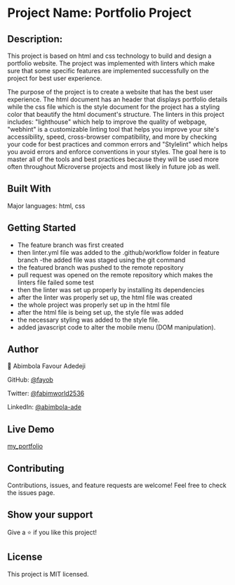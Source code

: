 # Project Name: Portfolio Project

## Description:

This project is based on html and css technology to build and design a portfolio website. The project was implemented with linters which make sure that some specific features are implemented successfully on the project for best user experience.

The purpose of the project is to create a website that has the best user experience. The html document has an header that displays portfolio details while the css file which is the style document for the project has a styling color that beautify the html document's structure. The linters in this project includes:
"lighthouse" which help to improve the quality of webpage,
"webhint" is a customizable linting tool that helps you improve your site's accessibility, speed, cross-browser compatibility, and more by checking your code for best practices and common errors and
"Stylelint" which helps you avoid errors and enforce conventions in your styles.
The goal here is to master all of the tools and best practices because they will be used more often throughout Microverse projects and most likely in future job as well.

## Built With

Major languages: html, css

## Getting Started

- The feature branch was first created
- then linter.yml file was added to the .github/workflow folder in feature branch
  -the added file was staged using the git command
- the featured branch was pushed to the remote repository
- pull request was opened on the remote repository which makes the linters file failed some test
- then the linter was set up properly by installing its dependencies
- after the linter was properly set up, the html file was created
- the whole project was properly set up in the html file
- after the html file is being set up, the style file was added
- the necessary styling was added to the style file.
- added javascript code to alter the mobile menu (DOM manipulation).

## Author

👨 Abimbola Favour Adedeji

GitHub: [@fayob](https://github.com/fayob)

Twitter: [@fabimworld2536](https://twitter.com/Fabimworld2536)

LinkedIn: [@abimbola-ade](https://www.linkedin.com/in/abimbola-ade)

## Live Demo

[my_portfolio](https://fayob.github.io/portfolio-setup-project/)

## Contributing

Contributions, issues, and feature requests are welcome!
Feel free to check the issues page.

## Show your support

Give a ⭐️ if you like this project!

## License

This project is MIT licensed.
